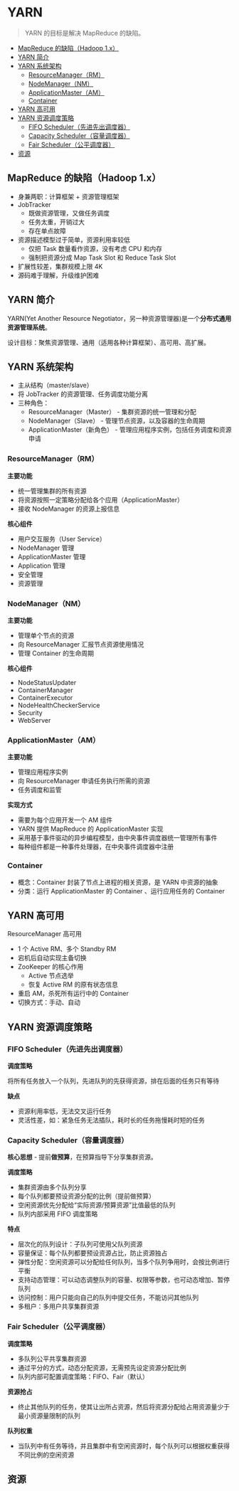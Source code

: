 # YARN

> YARN 的目标是解决 MapReduce 的缺陷。

<!-- TOC depthFrom:2 depthTo:3 -->

- [MapReduce 的缺陷（Hadoop 1.x）](#mapreduce-的缺陷hadoop-1x)
- [YARN 简介](#yarn-简介)
- [YARN 系统架构](#yarn-系统架构)
  - [ResourceManager（RM）](#resourcemanagerrm)
  - [NodeManager（NM）](#nodemanagernm)
  - [ApplicationMaster（AM）](#applicationmasteram)
  - [Container](#container)
- [YARN 高可用](#yarn-高可用)
- [YARN 资源调度策略](#yarn-资源调度策略)
  - [FIFO Scheduler（先进先出调度器）](#fifo-scheduler先进先出调度器)
  - [Capacity Scheduler（容量调度器）](#capacity-scheduler容量调度器)
  - [Fair Scheduler（公平调度器）](#fair-scheduler公平调度器)
- [资源](#资源)

<!-- /TOC -->

## MapReduce 的缺陷（Hadoop 1.x）

- 身兼两职：计算框架 + 资源管理框架
- JobTracker
  - 既做资源管理，又做任务调度
  - 任务太重，开销过大
  - 存在单点故障
- 资源描述模型过于简单，资源利用率较低
  - 仅把 Task 数量看作资源，没有考虑 CPU 和内存
  - 强制把资源分成 Map Task Slot 和 Reduce Task Slot
- 扩展性较差，集群规模上限 4K
- 源码难于理解，升级维护困难

## YARN 简介

YARN(Yet Another Resource Negotiator，另一种资源管理器)是一个**分布式通用资源管理系统**。

设计目标：聚焦资源管理、通用（适用各种计算框架）、高可用、高扩展。

## YARN 系统架构

- 主从结构（master/slave）
- 将 JobTracker 的资源管理、任务调度功能分离
- 三种角色：
  - ResourceManager（Master） - 集群资源的统一管理和分配
  - NodeManager（Slave） - 管理节点资源，以及容器的生命周期
  - ApplicationMaster（新角色） - 管理应用程序实例，包括任务调度和资源申请

### ResourceManager（RM）

**主要功能**

- 统一管理集群的所有资源
- 将资源按照一定策略分配给各个应用（ApplicationMaster）
- 接收 NodeManager 的资源上报信息

**核心组件**

- 用户交互服务（User Service）
- NodeManager 管理
- ApplicationMaster 管理
- Application 管理
- 安全管理
- 资源管理

### NodeManager（NM）

**主要功能**

- 管理单个节点的资源
- 向 ResourceManager 汇报节点资源使用情况
- 管理 Container 的生命周期

**核心组件**

- NodeStatusUpdater
- ContainerManager
- ContainerExecutor
- NodeHealthCheckerService
- Security
- WebServer

### ApplicationMaster（AM）

**主要功能**

- 管理应用程序实例
- 向 ResourceManager 申请任务执行所需的资源
- 任务调度和监管

**实现方式**

- 需要为每个应用开发一个 AM 组件
- YARN 提供 MapReduce 的 ApplicationMaster 实现
- 采用基于事件驱动的异步编程模型，由中央事件调度器统一管理所有事件
- 每种组件都是一种事件处理器，在中央事件调度器中注册

### Container

- 概念：Container 封装了节点上进程的相关资源，是 YARN 中资源的抽象
- 分类：运行 ApplicationMaster 的 Container 、运行应用任务的 Container

## YARN 高可用

ResourceManager 高可用

- 1 个 Active RM、多个 Standby RM
- 宕机后自动实现主备切换
- ZooKeeper 的核心作用
  - Active 节点选举
  - 恢复 Active RM 的原有状态信息
- 重启 AM，杀死所有运行中的 Container
- 切换方式：手动、自动

## YARN 资源调度策略

### FIFO Scheduler（先进先出调度器）

**调度策略**

将所有任务放入一个队列，先进队列的先获得资源，排在后面的任务只有等待

**缺点**

- 资源利用率低，无法交叉运行任务
- 灵活性差，如：紧急任务无法插队，耗时长的任务拖慢耗时短的任务

### Capacity Scheduler（容量调度器）

**核心思想** - 提前**做预算**，在预算指导下分享集群资源。

**调度策略**

- 集群资源由多个队列分享
- 每个队列都要预设资源分配的比例（提前做预算）
- 空闲资源优先分配给“实际资源/预算资源”比值最低的队列
- 队列内部采用 FIFO 调度策略

**特点**

- 层次化的队列设计：子队列可使用父队列资源
- 容量保证：每个队列都要预设资源占比，防止资源独占
- 弹性分配：空闲资源可以分配给任何队列，当多个队列争用时，会按比例进行平衡
- 支持动态管理：可以动态调整队列的容量、权限等参数，也可动态增加、暂停队列
- 访问控制：用户只能向自己的队列中提交任务，不能访问其他队列
- 多租户：多用户共享集群资源

### Fair Scheduler（公平调度器）

**调度策略**

- 多队列公平共享集群资源
- 通过平分的方式，动态分配资源，无需预先设定资源分配比例
- 队列内部可配置调度策略：FIFO、Fair（默认）

**资源抢占**

- 终止其他队列的任务，使其让出所占资源，然后将资源分配给占用资源量少于最小资源量限制的队列

**队列权重**

- 当队列中有任务等待，并且集群中有空闲资源时，每个队列可以根据权重获得不同比例的空闲资源

## 资源
